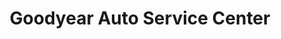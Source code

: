 ---
title: "Goodyear Auto Service Center"
url: /sugar-hill/goodyear-auto-service-center/
shop: Autowerkstatt
---